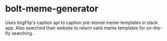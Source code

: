 # bolt-meme-generator
Uses ImgFlip's caption api to caption pre-stored meme-templates in slack app.
Also searched their website to return valid meme templates for on-the-fly searching.